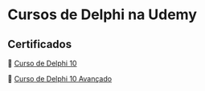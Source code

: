 # Cursos de Delphi na Udemy

## Certificados
📄 [Curso de Delphi 10](https://www.udemy.com/certificate/UC-3be3ec93-20c2-4abb-b6ef-d097f7321be6/)

📄 [Curso de Delphi 10 Avançado](https://www.udemy.com/certificate/UC-1c658f50-7505-42ae-9d0e-0fc3b64e70c1/)
